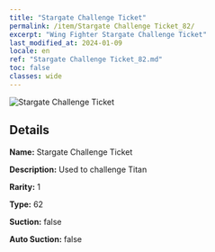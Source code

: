 ```yaml
---
title: "Stargate Challenge Ticket"
permalink: /item/Stargate Challenge Ticket_82/
excerpt: "Wing Fighter Stargate Challenge Ticket"
last_modified_at: 2024-01-09
locale: en
ref: "Stargate Challenge Ticket_82.md"
toc: false
classes: wide
---
```



 ![Stargate Challenge Ticket](/images/item/Stargate_Challenge_Ticket_p.png)



## Details

 **Name:** Stargate Challenge Ticket 

 **Description:** Used to challenge Titan

 **Rarity:** 1 

 **Type:** 62 

 **Suction:** false 

 **Auto Suction:** false 


